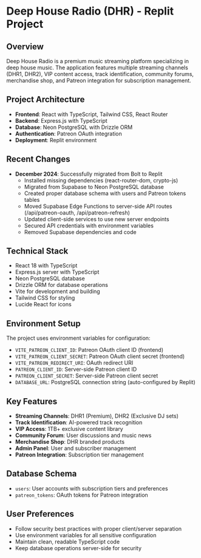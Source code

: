 # Deep House Radio (DHR) - Replit Project

## Overview
Deep House Radio is a premium music streaming platform specializing in deep house music. The application features multiple streaming channels (DHR1, DHR2), VIP content access, track identification, community forums, merchandise shop, and Patreon integration for subscription management.

## Project Architecture
- **Frontend**: React with TypeScript, Tailwind CSS, React Router
- **Backend**: Express.js with TypeScript
- **Database**: Neon PostgreSQL with Drizzle ORM
- **Authentication**: Patreon OAuth integration
- **Deployment**: Replit environment

## Recent Changes
- **December 2024**: Successfully migrated from Bolt to Replit
  - Installed missing dependencies (react-router-dom, crypto-js)
  - Migrated from Supabase to Neon PostgreSQL database
  - Created proper database schema with users and Patreon tokens tables
  - Moved Supabase Edge Functions to server-side API routes (/api/patreon-oauth, /api/patreon-refresh)
  - Updated client-side services to use new server endpoints
  - Secured API credentials with environment variables
  - Removed Supabase dependencies and code

## Technical Stack
- React 18 with TypeScript
- Express.js server with TypeScript
- Neon PostgreSQL database
- Drizzle ORM for database operations
- Vite for development and building
- Tailwind CSS for styling
- Lucide React for icons

## Environment Setup
The project uses environment variables for configuration:
- `VITE_PATREON_CLIENT_ID`: Patreon OAuth client ID (frontend)
- `VITE_PATREON_CLIENT_SECRET`: Patreon OAuth client secret (frontend)
- `VITE_PATREON_REDIRECT_URI`: OAuth redirect URI
- `PATREON_CLIENT_ID`: Server-side Patreon client ID
- `PATREON_CLIENT_SECRET`: Server-side Patreon client secret
- `DATABASE_URL`: PostgreSQL connection string (auto-configured by Replit)

## Key Features
- **Streaming Channels**: DHR1 (Premium), DHR2 (Exclusive DJ sets)
- **Track Identification**: AI-powered track recognition
- **VIP Access**: 1TB+ exclusive content library
- **Community Forum**: User discussions and music news
- **Merchandise Shop**: DHR branded products
- **Admin Panel**: User and subscriber management
- **Patreon Integration**: Subscription tier management

## Database Schema
- `users`: User accounts with subscription tiers and preferences
- `patreon_tokens`: OAuth tokens for Patreon integration

## User Preferences
- Follow security best practices with proper client/server separation
- Use environment variables for all sensitive configuration
- Maintain clean, readable TypeScript code
- Keep database operations server-side for security